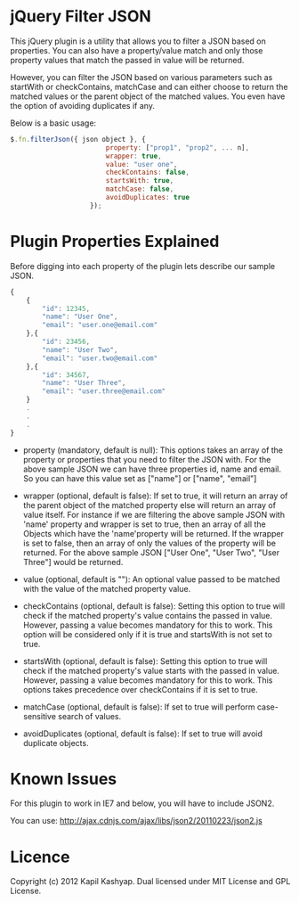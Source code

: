 # jQuery Filter JSON

This jQuery plugin is a utility that allows you to filter a JSON based on properties. You can also have a property/value match and only those
property values that match the passed in value will be returned.

However, you can filter the JSON based on various parameters such as startWith or checkContains, matchCase and can either choose to return the 
matched values or the parent object of the matched values. You even have the option of avoiding duplicates if any.

Below is a basic usage:
````javascript
$.fn.filterJson({ json object }, {
                        property: ["prop1", "prop2", ... n],
                        wrapper: true,
                        value: "user one",
	                    checkContains: false,
	                    startsWith: true,
	                    matchCase: false,
	                    avoidDuplicates: true
                    });
````
# Plugin Properties Explained
Before digging into each property of the plugin lets describe our sample JSON.
````javascript
{
    {
        "id": 12345,
        "name": "User One",
        "email": "user.one@email.com"
    },{
        "id": 23456,
        "name": "User Two",
        "email": "user.two@email.com"
    },{
        "id": 34567,
        "name": "User Three",
        "email": "user.three@email.com"
    }
    .
    .
    .
}
````

* property (mandatory, default is null): This options takes an array of the property or properties that you need to filter the JSON with. For the above sample JSON we can have three properties
id, name and email. So you can have this value set as ["name"] or ["name", "email"]

* wrapper (optional, default is false): If set to true, it will return an array of the parent object of the matched property else will return an array of value itself.
For instance if we are filtering the above sample JSON with 'name' property and wrapper is set to true, then an array of all the Objects which 
have the 'name'property will be returned.
If the wrapper is set to false, then an array of only the values of the property will be returned. For the above sample JSON
["User One", "User Two", "User Three"] would be returned.

* value (optional, default is ""): An optional value passed to be matched with the value of the matched property value.

* checkContains (optional, default is false): Setting this option to true will check if the matched property's value contains the passed in value. However, passing a value becomes mandatory for this to work.
This option will be considered only if it is true and startsWith is not set to true.

* startsWith (optional, default is false): Setting this option to true will check if the matched property's value starts with the passed in value. However, passing a value becomes mandatory for this to work.
This options takes precedence over checkContains if it is set to true.

* matchCase (optional, default is false): If set to true will perform case-sensitive search of values.

* avoidDuplicates (optional, default is false): If set to true will avoid duplicate objects.

# Known Issues

For this plugin to work in IE7 and below, you will have to include JSON2.

You can use: http://ajax.cdnjs.com/ajax/libs/json2/20110223/json2.js

# Licence

Copyright (c) 2012 Kapil Kashyap.
Dual licensed under MIT License and GPL License.